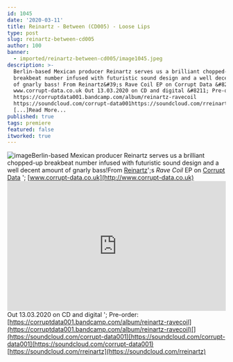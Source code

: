 ```yaml
---
id: 1045
date: '2020-03-11'
title: Reinartz - Between (CD005) - Loose Lips
type: post
slug: reinartz-between-cd005
author: 100
banner:
  - imported/reinartz-between-cd005/image1045.jpeg
description: >-
  Berlin-based Mexican producer Reinartz serves us a brilliant chopped-up
  breakbeat number infused with futuristic sound design and a well decent amount
  of gnarly bass! From Reinartz&#39;s Rave Coil EP on Corrupt Data &#8211;
  www.corrupt-data.co.uk Out 13.03.2020 on CD and digital &#8211; Pre-order:
  https://corruptdata001.bandcamp.com/album/reinartz-ravecoil
  https://soundcloud.com/corrupt-data001https://soundcloud.com/rreinartz
  [...]Read More...
published: true
tags: premiere
featured: false
itworked: true
---
```

![image](../imported/reinartz-between-cd005/image1045.jpeg)Berlin-based Mexican producer Reinartz serves us a brilliant chopped-up breakbeat number infused with futuristic sound design and a well decent amount of gnarly bass!From [Reinartz](https://soundcloud.com/rreinartz)';s _Rave Coil_ EP on [Corrupt Data](https://corruptdata001.bandcamp.com) '; [www.corrupt-data.co.uk](http://www.corrupt-data.co.uk)<iframe width='100%' height='300' scrolling='no' frameborder='no' allow='autoplay' src='https://w.soundcloud.com/player/?url=https%3A//api.soundcloud.com/tracks/774456622&color=%23ff5500&auto_play=false&hide_related=false&show_comments=true&show_user=true&show_reposts=false&show_teaser=true'></iframe>Out 13.03.2020 on CD and digital '; Pre-order: [](https://corruptdata001.bandcamp.com/album/reinartz-ravecoil)[https://corruptdata001.bandcamp.com/album/reinartz-ravecoil](https://corruptdata001.bandcamp.com/album/reinartz-ravecoil)[](https://soundcloud.com/corrupt-data001)[https://soundcloud.com/corrupt-data001](https://soundcloud.com/corrupt-data001)  
[](https://soundcloud.com/rreinartz)[https://soundcloud.com/rreinartz](https://soundcloud.com/rreinartz)